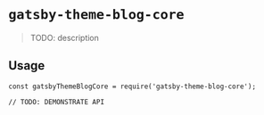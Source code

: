 # `gatsby-theme-blog-core`

> TODO: description

## Usage

```
const gatsbyThemeBlogCore = require('gatsby-theme-blog-core');

// TODO: DEMONSTRATE API
```

